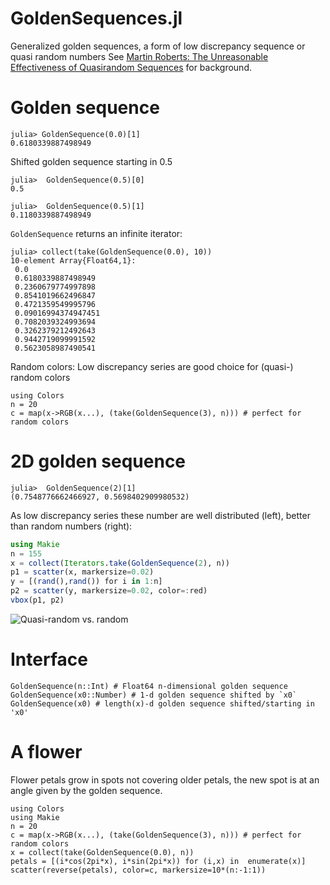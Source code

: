 # GoldenSequences.jl
Generalized golden sequences, a form of low discrepancy sequence or quasi random numbers
See [Martin Roberts: The Unreasonable Effectiveness
of Quasirandom Sequences](http://extremelearning.com.au/unreasonable-effectiveness-of-quasirandom-sequences/) for background.

Golden sequence
===============
```
julia> GoldenSequence(0.0)[1]
0.6180339887498949
```

Shifted golden sequence starting in 0.5
```
julia>  GoldenSequence(0.5)[0]
0.5

julia>  GoldenSequence(0.5)[1]
0.1180339887498949
```

`GoldenSequence` returns an infinite iterator:
```
julia> collect(take(GoldenSequence(0.0), 10))
10-element Array{Float64,1}:
 0.0                
 0.6180339887498949
 0.2360679774997898
 0.8541019662496847
 0.4721359549995796
 0.09016994374947451
 0.7082039324993694
 0.3262379212492643
 0.9442719099991592
 0.5623058987490541
```

Random colors: Low discrepancy series are good choice for (quasi-) random colors
```
using Colors
n = 20
c = map(x->RGB(x...), (take(GoldenSequence(3), n))) # perfect for random colors
```


2D golden sequence
==================

```
julia>  GoldenSequence(2)[1]
(0.7548776662466927, 0.5698402909980532)
```

As low discrepancy series these number are well distributed (left), better than random numbers (right):

```julia
using Makie
n = 155
x = collect(Iterators.take(GoldenSequence(2), n))
p1 = scatter(x, markersize=0.02)
y = [(rand(),rand()) for i in 1:n]
p2 = scatter(y, markersize=0.02, color=:red)
vbox(p1, p2)
```

![Quasi-random vs. random](https://raw.githubusercontent.com/mschauer/GoldenSequences.jl/master/quasivsrandom.png)

Interface
=========

```
GoldenSequence(n::Int) # Float64 n-dimensional golden sequence
GoldenSequence(x0::Number) # 1-d golden sequence shifted by `x0`
GoldenSequence(x0) # length(x)-d golden sequence shifted/starting in 'x0'
```


A flower
========
Flower petals grow in spots not covering older petals, the new spot is at an angle given by the golden sequence.

```
using Colors
using Makie
n = 20
c = map(x->RGB(x...), (take(GoldenSequence(3), n))) # perfect for random colors
x = collect(take(GoldenSequence(0.0), n))
petals = [(i*cos(2pi*x), i*sin(2pi*x)) for (i,x) in  enumerate(x)]
scatter(reverse(petals), color=c, markersize=10*(n:-1:1))
```
